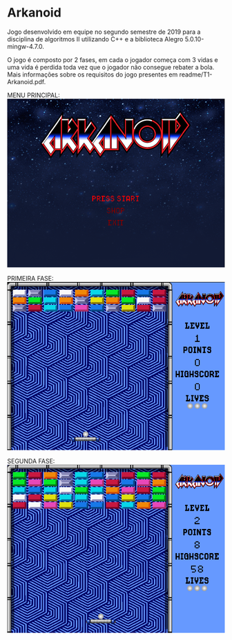 # Arkanoid

Jogo desenvolvido em equipe no segundo semestre de 2019 para a disciplina de algoritmos II utilizando C++ e a biblioteca Alegro 5.0.10-mingw-4.7.0.

O jogo é composto por 2 fases, em cada o jogador começa com 3 vidas e uma vida é perdida toda vez que o jogador não consegue rebater a bola.
Mais informações sobre os requisitos do jogo presentes em readme/T1-Arkanoid.pdf.

MENU PRINCIPAL:<br>
![Menu](https://github.com/leonardoborck/Arkanoid_Game/blob/main/codigo_fonte/readme/arkanoid_menu.png?raw=true)

PRIMEIRA FASE:<br>
![Primeira Fase](https://github.com/leonardoborck/Arkanoid_Game/blob/main/codigo_fonte/readme/arkanoid_mapa1.png?raw=true)

SEGUNDA FASE:<br>
![Segunda Fase](https://github.com/leonardoborck/Arkanoid_Game/blob/main/codigo_fonte/readme/arkanoid_mapa2.png?raw=true)
